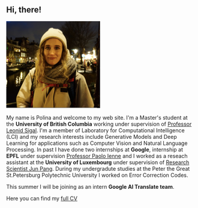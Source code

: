 ## Hi, there!
<img src="https://github.com/zpolina/zpolina.github.io/blob/master/portrait.png?raw=true" width="250">

My name is Polina and welcome to my web site. I'm a Master's student at the **University of British Columbia** working under supervision of [Professor Leonid Sigal](https://www.cs.ubc.ca/~lsigal/). I'm a member of Laboratory for Computational Intelligence (LCI) and my research interests include Generative Models and Deep Learning for applications such as Computer Vision and Natural Language Processing. In past I have done two internships at **Google**, internship at **EPFL** under supervision [Professor Paolo Ienne](https://people.epfl.ch/paolo.ienne) and I worked as a reseach assistant at the **University of Luxembourg** under supervision of [Research Scientist Jun Pang](http://satoss.uni.lu/members/jun/). During my undergradute studies at the Peter the Great St.Petersburg Polytechnic University I worked on Error Correction Codes.

This summer I will be joining as an intern **Google AI Translate team**.

Here you can find my [full CV](http://docs.google.com/gview?url=https://github.com/zpolina/zpolina.github.io/raw/master/LatestCVPolinaZablotskaia.pdf&embedded=true)

